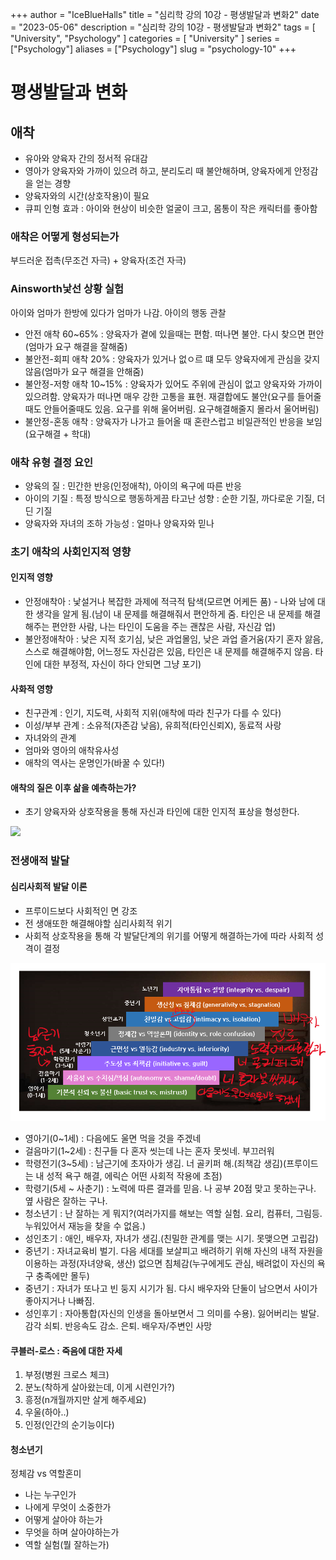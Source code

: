 +++
author = "IceBlueHalls"
title = "심리학 강의 10강 - 평생발달과 변화2"
date = "2023-05-06"
description = "심리학 강의 10강 - 평생발달과 변화2"
tags = [
    "University",
    "Psychology"
]
categories = [
    "University"
]
series = ["Psychology"]
aliases = ["Psychology"]
slug = "psychology-10"
+++

# 평생발달과 변화
## 애착
* 유아와 양육자 간의 정서적 유대감
* 영아가 양육자와 가까이 있으려 하고, 분리도리 때 불안해하며, 양육자에게 안정감을 얻는 경향
* 양육자와의 시간(상호작용)이 필요
* 큐피 인형 효과 : 아이와 현상이 비슷한 얼굴이 크고, 몸통이 작은 캐릭터를 좋아함

### 애착은 어떻게 형성되는가
부드러운 접촉(무조건 자극) + 양육자(조건 자극)

### Ainsworth낯선 상황 실험
아이와 엄마가 한방에 있다가 엄마가 나감. 아이의 행동 관찰
* 안전 애착 60~65% : 양육자가 곁에 있을때는 편함. 떠나면 불안. 다시 찾으면 편안(엄마가 요구 해결을 잘해줌)
* 불안전-회피 애착 20% : 양육자가 있거나 없ㅇ르 떄 모두 양육자에게 관심을 갖지 않음(엄마가 요구 해결을 안해줌)
* 불안정-저항 애착 10~15% : 양육자가 있어도 주위에 관심이 없고 양육자와 가까이 있으려함. 양육자가 떠나면 매우 강한 고통을 표현. 재결합에도 불안(요구를 들어줄때도 안들어줄때도 있음. 요구를 위해 울어버림. 요구해결해줄지 몰라서 울어버림)
* 불안정-혼동 애착 : 양육자가 나가고 들어올 때 혼란스럽고 비일관적인 반응을 보임(요구해결 + 학대)

### 애착 유형 결정 요인
* 양육의 질 : 민간한 반응(인정애착), 아이의 욕구에 따른 반응
* 아이의 기질 : 특정 방식으로 행동하게끔 타고난 성향 : 순한 기질, 까다로운 기질, 더딘 기질
* 양육자와 자녀의 조하 가능성 : 얼마나 양육자와 믿나

### 초기 애착의 사회인지적 영향
#### 인지적 영향
* 안정애착아 : 낯설거나 복잡한 과제에 적극적 탐색(모르면 어케든 품) - 나와 남에 대한 생각을 알게 됨.(남이 내 문제를 해결해줘서 편안하게 줌. 타인은 내 문제를 해결해주는 편안한 사람, 나는 타인이 도움을 주는 괜찮은 사람, 자신감 업)
* 불안정애착아 : 낮은 지적 호기심, 낮은 과업몰임, 낮은 과업 즐거움(자기 혼자 앓음, 스스로 해결해야함, 어느정도 자신감은 있음, 타인은 내 문제를 해결해주지 않음. 타인에 대한 부정적, 자신이 하다 안되면 그냥 포기)

#### 사화적 영향 
* 친구관계 : 인기, 지도력, 사회적 지위(애착에 따라 친구가 다를 수 있다)
* 이성/부부 관계 : 소유적(자존감 낮음), 유희적(타인신뢰X), 동료적 사랑
* 자녀와의 관계
* 엄마와 영아의 애착유사성
* 애착의 역사는 운명인가(바꿀 수 있다!)

#### 애착의 질은 이후 삶을 예측하는가?
* 초기 양육자와 상호작용을 통해 자신과 타인에 대한 인지적 표상을 형성한다.

![](echack.PNG)

### 전생애적 발달
#### 심리사회적 발달 이론
* 프루이드보다 사회적인 면 강조
* 전 생애또한 해결해야할 심리사회적 위기
* 사회적 상호작용을 통해 각 발달단계의 위기를 어떻게 해결하는가에 따라 사회적 성격이 결정

![](erikson.PNG)
* 영아기(0~1세) : 다음에도 울면 먹을 것을 주겠네
* 걸음마기(1~2세) : 친구들 다 혼자 씻는데 나는 혼자 못씻네. 부끄러워
* 학령전기(3~5세) : 남근기에 초자아가 생김. 너 골키퍼 해.(죄책감 생김)(프루이드는 내 성적 욕구 해결, 에릭슨 어떤 사회적 작용에 초점)
* 학령기(5세 ~ 사춘기) : 노력에 따른 결과를 믿음. 나 공부 20점 맞고 못하는구나. 옆 사람은 잘하는 구나.
* 청소년기 : 난 잘하는 게 뭐지?(여러가지를 해보는 역할 실험. 요리, 컴퓨터, 그림등. 누워있어서 재능을 찾을 수 없음.)
* 성인초기 : 애인, 배우자, 자녀가 생김.(친밀한 관계를 맺는 시기. 못맺으면 고립감)
* 중년기 : 자녀교육비 벌기. 다음 세대를 보살피고 배려하기 위해 자신의 내적 자원을 이용하는 과정(자녀양육, 생산) 없으면 침체감(누구에게도 관심, 배려없이 자신의 욕구 충족에만 몰두)
* 중년기 : 자녀가 또나고 빈 둥지 시기가 됨. 다시 배우자와 단둘이 남으면서 사이가 좋아지거나 나빠짐.
* 성인후기 : 자아통합(자신의 인생을 돌아보면서 그 의미를 수용). 잃어버리는 발달. 감각 쇠퇴. 반응속도 감소. 은퇴. 배우자/주변인 사망

#### 쿠블러-로스 : 죽음에 대한 자세
1. 부정(병원 크로스 체크)
2. 분노(착하게 살아왔는데, 이게 시련인가?)
3. 흥정(n개월까지만 살게 해주세요)
4. 우울(하아..)
5. 인정(인간의 순기능이다)

#### 청소년기
정체감 vs 역할혼미
* 나는 누구인가
* 나에게 무엇이 소중한가
* 어떻게 살아야 하는가
* 무엇을 하며 살아야하는가
* 역할 실험(뭘 잘하는가)